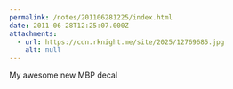 ```yaml
---
permalink: /notes/201106281225/index.html
date: 2011-06-28T12:25:07.000Z
attachments:
  - url: https://cdn.rknight.me/site/2025/12769685.jpg
    alt: null
---
```


My awesome new MBP decal

